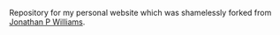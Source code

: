 Repository for my personal website which was shamelessly forked from [Jonathan P Williams](https://jonathanpw.github.io/).
